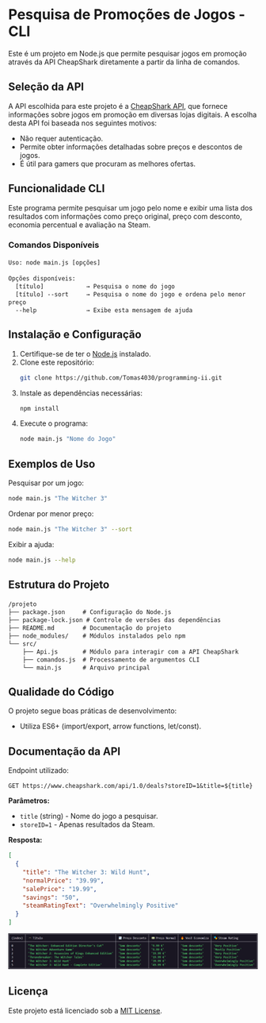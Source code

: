 # Pesquisa de Promoções de Jogos - CLI

Este é um projeto em Node.js que permite pesquisar jogos em promoção através da API CheapShark diretamente a partir da linha de comandos.

## Seleção da API
A API escolhida para este projeto é a [CheapShark API](https://www.cheapshark.com/api/), que fornece informações sobre jogos em promoção em diversas lojas digitais. A escolha desta API foi baseada nos seguintes motivos:

- Não requer autenticação.
- Permite obter informações detalhadas sobre preços e descontos de jogos.
- É útil para gamers que procuram as melhores ofertas.

## Funcionalidade CLI
Este programa permite pesquisar um jogo pelo nome e exibir uma lista dos resultados com informações como preço original, preço com desconto, economia percentual e avaliação na Steam.

### Comandos Disponíveis
```
Uso: node main.js [opções]

Opções disponíveis:
  [título]            → Pesquisa o nome do jogo
  [título] --sort     → Pesquisa o nome do jogo e ordena pelo menor preço
  --help              → Exibe esta mensagem de ajuda
```

## Instalação e Configuração
1. Certifique-se de ter o [Node.js](https://nodejs.org/) instalado.
2. Clone este repositório:
   ```sh
   git clone https://github.com/Tomas4030/programming-ii.git
   ```
3. Instale as dependências necessárias:
   ```sh
   npm install
   ```
4. Execute o programa:
   ```sh
   node main.js "Nome do Jogo"
   ```

## Exemplos de Uso
Pesquisar por um jogo:
```sh
node main.js "The Witcher 3"
```
Ordenar por menor preço:
```sh
node main.js "The Witcher 3" --sort
```
Exibir a ajuda:
```sh
node main.js --help
```

## Estrutura do Projeto
```
/projeto
├── package.json     # Configuração do Node.js
├── package-lock.json # Controle de versões das dependências
├── README.md        # Documentação do projeto
├── node_modules/    # Módulos instalados pelo npm
└── src/
    ├── Api.js       # Módulo para interagir com a API CheapShark
    ├── comandos.js  # Processamento de argumentos CLI
    └── main.js      # Arquivo principal

```

## Qualidade do Código
O projeto segue boas práticas de desenvolvimento:
- Utiliza ES6+ (import/export, arrow functions, let/const).

## Documentação da API
Endpoint utilizado:
```
GET https://www.cheapshark.com/api/1.0/deals?storeID=1&title=${title}
```
**Parâmetros:**
- `title` (string) - Nome do jogo a pesquisar.
- `storeID=1` - Apenas resultados da Steam.

**Resposta:**
```json
[
  {
    "title": "The Witcher 3: Wild Hunt",
    "normalPrice": "39.99",
    "salePrice": "19.99",
    "savings": "50",
    "steamRatingText": "Overwhelmingly Positive"
  }
]
```

![output img](output.png)


## Licença
Este projeto está licenciado sob a [MIT License](LICENSE).

